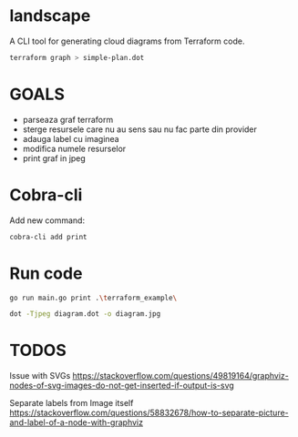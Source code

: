 # landscape

A CLI tool for generating cloud diagrams from Terraform code.

```bash
terraform graph > simple-plan.dot
```

# GOALS

* parseaza graf terraform
* sterge resursele care nu au sens sau nu fac parte din provider
* adauga label cu imaginea
* modifica numele resurselor
* print graf in jpeg

# Cobra-cli

Add new command:

```bash
cobra-cli add print  
```

# Run code

```bash
go run main.go print .\terraform_example\ 

dot -Tjpeg diagram.dot -o diagram.jpg
```


# TODOS

Issue with SVGs
https://stackoverflow.com/questions/49819164/graphviz-nodes-of-svg-images-do-not-get-inserted-if-output-is-svg

Separate labels from Image itself
https://stackoverflow.com/questions/58832678/how-to-separate-picture-and-label-of-a-node-with-graphviz
